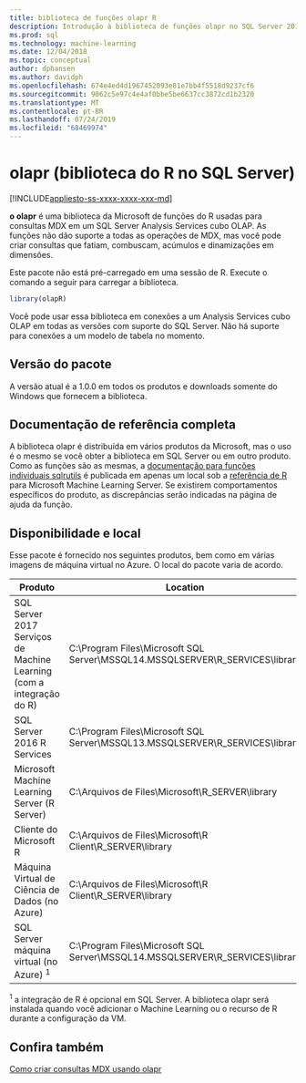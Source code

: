 ```yaml
---
title: biblioteca de funções olapr R
description: Introdução à biblioteca de funções olapr no SQL Server 2016 R Services e SQL Server 2017 Serviços de Machine Learning com R.
ms.prod: sql
ms.technology: machine-learning
ms.date: 12/04/2018
ms.topic: conceptual
author: dphansen
ms.author: davidph
ms.openlocfilehash: 674e4ed4d1967452093e81e7bb4f5518d9237cf6
ms.sourcegitcommit: 9062c5e97c4e4af0bbe5be6637cc3872cd1b2320
ms.translationtype: MT
ms.contentlocale: pt-BR
ms.lasthandoff: 07/24/2019
ms.locfileid: "68469974"
---
```

# <a name="olapr-r-library-in-sql-server"></a>olapr (biblioteca do R no SQL Server)
[!INCLUDE[appliesto-ss-xxxx-xxxx-xxx-md](../../includes/appliesto-ss-xxxx-xxxx-xxx-md.md)]

**o olapr** é uma biblioteca da Microsoft de funções do R usadas para consultas MDX em um SQL Server Analysis Services cubo OLAP. As funções não dão suporte a todas as operações de MDX, mas você pode criar consultas que fatiam, combuscam, acúmulos e dinamizações em dimensões. 

Este pacote não está pré-carregado em uma sessão de R. Execute o comando a seguir para carregar a biblioteca.

```R
library(olapR)
```

Você pode usar essa biblioteca em conexões a um Analysis Services cubo OLAP em todas as versões com suporte do SQL Server. Não há suporte para conexões a um modelo de tabela no momento.

## <a name="package-version"></a>Versão do pacote

A versão atual é a 1.0.0 em todos os produtos e downloads somente do Windows que fornecem a biblioteca.

## <a name="full-reference-documentation"></a>Documentação de referência completa

A  biblioteca olapr é distribuída em vários produtos da Microsoft, mas o uso é o mesmo se você obter a biblioteca em SQL Server ou em outro produto. Como as funções são as mesmas, a [documentação para funções individuais sqlrutils](https://docs.microsoft.com/machine-learning-server/r-reference/olapr/olapr) é publicada em apenas um local sob a [referência de R](https://docs.microsoft.com/machine-learning-server/r-reference/introducing-r-server-r-package-reference) para Microsoft Machine Learning Server. Se existirem comportamentos específicos do produto, as discrepâncias serão indicadas na página de ajuda da função.

## <a name="availability-and-location"></a>Disponibilidade e local

Esse pacote é fornecido nos seguintes produtos, bem como em várias imagens de máquina virtual no Azure. O local do pacote varia de acordo.

Produto | Location |
--------|----------|
SQL Server 2017 Serviços de Machine Learning (com a integração do R) | C:\Program Files\Microsoft SQL Server\MSSQL14.MSSQLSERVER\R_SERVICES\library | 
SQL Server 2016 R Services | C:\Program Files\Microsoft SQL Server\MSSQL13.MSSQLSERVER\R_SERVICES\library
Microsoft Machine Learning Server (R Server) | C:\Arquivos de Files\Microsoft\R_SERVER\library |
Cliente do Microsoft R | C:\Arquivos de Files\Microsoft\R Client\R_SERVER\library |
Máquina Virtual de Ciência de Dados (no Azure) | C:\Arquivos de Files\Microsoft\R Client\R_SERVER\library |
SQL Server máquina virtual (no Azure) <sup>1</sup> | C:\Program Files\Microsoft SQL Server\MSSQL14.MSSQLSERVER\R_SERVICES\library |

<sup>1</sup> a integração de R é opcional em SQL Server. A biblioteca olapr será instalada quando você adicionar o Machine Learning ou o recurso de R durante a configuração da VM.


## <a name="see-also"></a>Confira também

[Como criar consultas MDX usando olapr](how-to-create-mdx-queries-using-olapr.md)
